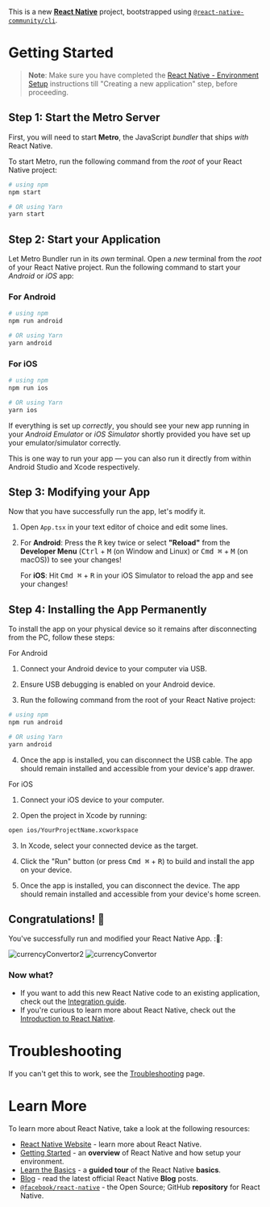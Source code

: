 This is a new [**React Native**](https://reactnative.dev) project, bootstrapped using [`@react-native-community/cli`](https://github.com/react-native-community/cli).

# Getting Started

>**Note**: Make sure you have completed the [React Native - Environment Setup](https://reactnative.dev/docs/environment-setup) instructions till "Creating a new application" step, before proceeding.

## Step 1: Start the Metro Server

First, you will need to start **Metro**, the JavaScript _bundler_ that ships _with_ React Native.

To start Metro, run the following command from the _root_ of your React Native project:

```bash
# using npm
npm start

# OR using Yarn
yarn start
```

## Step 2: Start your Application

Let Metro Bundler run in its _own_ terminal. Open a _new_ terminal from the _root_ of your React Native project. Run the following command to start your _Android_ or _iOS_ app:

### For Android

```bash
# using npm
npm run android

# OR using Yarn
yarn android
```

### For iOS

```bash
# using npm
npm run ios

# OR using Yarn
yarn ios
```

If everything is set up _correctly_, you should see your new app running in your _Android Emulator_ or _iOS Simulator_ shortly provided you have set up your emulator/simulator correctly.

This is one way to run your app — you can also run it directly from within Android Studio and Xcode respectively.

## Step 3: Modifying your App

Now that you have successfully run the app, let's modify it.

1. Open `App.tsx` in your text editor of choice and edit some lines.
2. For **Android**: Press the <kbd>R</kbd> key twice or select **"Reload"** from the **Developer Menu** (<kbd>Ctrl</kbd> + <kbd>M</kbd> (on Window and Linux) or <kbd>Cmd ⌘</kbd> + <kbd>M</kbd> (on macOS)) to see your changes!

   For **iOS**: Hit <kbd>Cmd ⌘</kbd> + <kbd>R</kbd> in your iOS Simulator to reload the app and see your changes!

## Step 4: Installing the App Permanently
To install the app on your physical device so it remains after disconnecting from the PC, follow these steps:

For Android
1. Connect your Android device to your computer via USB.

2. Ensure USB debugging is enabled on your Android device.

3. Run the following command from the root of your React Native project:

```bash 
# using npm
npm run android

# OR using Yarn
yarn android
```

4. Once the app is installed, you can disconnect the USB cable. The app should remain installed and accessible from your device's app drawer.

For iOS
1. Connect your iOS device to your computer.

2. Open the project in Xcode by running:

```bash
open ios/YourProjectName.xcworkspace
```
3. In Xcode, select your connected device as the target.

4. Click the "Run" button (or press <kbd>Cmd ⌘</kbd> + <kbd>R</kbd>) to build and install the app on your device.

5. Once the app is installed, you can disconnect the device. The app should remain installed and accessible from your device's home screen.

## Congratulations! :tada:

You've successfully run and modified your React Native App. :🥳:

![currencyConvertor2](https://github.com/nitin1999n/CurrenctConvertor/assets/69898944/dcbbb089-f12e-4803-b7b2-be40314a659f)
![currencyConvertor](https://github.com/nitin1999n/CurrenctConvertor/assets/69898944/09179ad2-c02b-4646-9e9f-c2845b8fc27d)


### Now what?

- If you want to add this new React Native code to an existing application, check out the [Integration guide](https://reactnative.dev/docs/integration-with-existing-apps).
- If you're curious to learn more about React Native, check out the [Introduction to React Native](https://reactnative.dev/docs/getting-started).

# Troubleshooting

If you can't get this to work, see the [Troubleshooting](https://reactnative.dev/docs/troubleshooting) page.

# Learn More

To learn more about React Native, take a look at the following resources:

- [React Native Website](https://reactnative.dev) - learn more about React Native.
- [Getting Started](https://reactnative.dev/docs/environment-setup) - an **overview** of React Native and how setup your environment.
- [Learn the Basics](https://reactnative.dev/docs/getting-started) - a **guided tour** of the React Native **basics**.
- [Blog](https://reactnative.dev/blog) - read the latest official React Native **Blog** posts.
- [`@facebook/react-native`](https://github.com/facebook/react-native) - the Open Source; GitHub **repository** for React Native.
